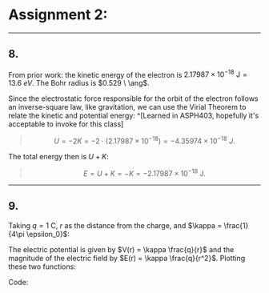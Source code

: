 # Assignment 2:
***

## 8. 

From prior work: the kinetic energy of the electron is $2.17987\times10^{-18}\text{ J} = 13.6 \ eV$. The Bohr radius is $0.529 \ \ang$. 

Since the electrostatic force responsible for the orbit of the electron follows an inverse-square law, like gravitation, we can use the Virial Theorem to relate the kinetic and potential energy: ^[Learned in ASPH403, hopefully it's acceptable to invoke for this class]

> $$U = -2K = -2\cdot(2.17987\times10^{-18}) = -4.35974 \times 10^{-18} \ J.$$

The total energy then is $U + K$:

>$$E = U + K = -K = -2.17987\times10^{-18} \text{ J.}$$

***

## 9. 

Taking $q=1\text{ C}$, $r$ as the distance from the charge, and $\kappa = \frac{1}{4\pi \epsilon_0}$:

The electric potential is given by $V(r) = \kappa \frac{q}{r}$ and the magnitude of the electric field by $E(r) = \kappa \frac{q}{r^2}$. Plotting these two functions: 


Code: 
	